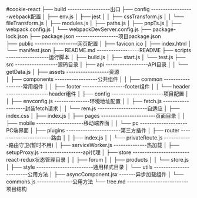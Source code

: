 #cookie-react
├── build			  ------------------出口
├── config			  ------------------webpack配置
│   ├── env.js
│   ├── jest
│   │   ├── cssTransform.js
│   │   └── fileTransform.js
│   ├── modules.js
│   ├── paths.js
│   ├── pnpTs.js
│   ├── webpack.config.js
│   └── webpackDevServer.config.js
├── package-lock.json
├── package.json 	  ------------------项目package.json		
├── public			  ------------------网页配置
│   ├── favicon.ico
│   ├── index.html
│   └── manifest.json
├── README.md  		  ------------------README
├── scripts			  ------------------运行脚本
│   ├── build.js
│   ├── start.js
│   └── test.js
├── src 			  ------------------源码目录
│   ├── api			  ------------------API目录
│   │   └── getData.js
│   ├── assets		  ------------------资源			
│   ├── components    ------------------公共组件
│   │   ├── common    ------------------常用组件
│   │   ├── footer    ------------------footer组件
│   │   └── header    ------------------header组件
│   ├── config    ----------------------项目配置
│   │   ├── envconfig.js ---------------环境地址配置
│   │   ├── fetch.js -------------------封装fetch请求
│   │   └── rem.js ---------------------自适应
│   ├── index.css
│   ├── index.js
│   ├── pages    -----------------------页面目录
│   │   ├── mobile  --------------------移动端界面
│   │   └── pc      --------------------PC端界面
│   ├── plugins  -----------------------第三方插件
│   ├── router	 -----------------------路由
│   │   ├── index.js
│   │   └── privateRoute.js ------------路由守卫(暂时不用)
│   ├── serviceWorker.js  --------------热加载
│   ├── setupProxy.js ------------------api代理
│   ├── store   ------------------------react-redux状态管理目录
│   │   ├── forum
│   │   ├── products
│   │   └── store.js
│   ├── style   ------------------------通用样式目录
│   └── utils	------------------------公用方法
│       ├── asyncComponent.jsx   -------异步加载组件
│       └── commons.js   ---------------公用方法
└── tree.md   --------------------------项目结构
